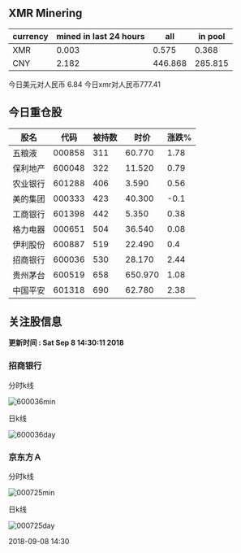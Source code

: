 ## XMR Minering

|currency|mined in last 24 hours|all|in pool|
|---|---|---|---|
|XMR|0.003|0.575|0.368|
|CNY|2.182|446.868|285.815|

今日美元对人民币 6.84	今日xmr对人民币777.41


## 今日重仓股 

|股名|代码|被持数|时价|涨跌%|
|---|---|---|---|---|
|五粮液|000858|311|60.770|1.78|
|保利地产|600048|322|11.520|0.79|
|农业银行|601288|406|3.590|0.56|
|美的集团|000333|423|40.300|-0.1|
|工商银行|601398|442|5.350|0.38|
|格力电器|000651|504|36.540|0.08|
|伊利股份|600887|519|22.490|0.4|
|招商银行|600036|530|28.170|2.44|
|贵州茅台|600519|658|650.970|1.08|
|中国平安|601318|690|62.780|2.38|

## 关注股信息
**更新时间 : Sat Sep  8 14:30:11 2018**
### 招商银行 
分时k线

![600036min](http://image.sinajs.cn/newchart/min/n/sh600036.gif)

日k线

![600036day](http://image.sinajs.cn/newchart/daily/n/sh600036.gif)

### 京东方Ａ 
分时k线

![000725min](http://image.sinajs.cn/newchart/min/n/sz000725.gif)

日k线

![000725day](http://image.sinajs.cn/newchart/daily/n/sz000725.gif)

2018-09-08 14:30